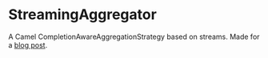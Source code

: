 StreamingAggregator
===================

A Camel CompletionAwareAggregationStrategy based on streams. Made for a [blog post](http://alvrod.com/2014/09/a-streaming-camel-aggregator-strategy).
